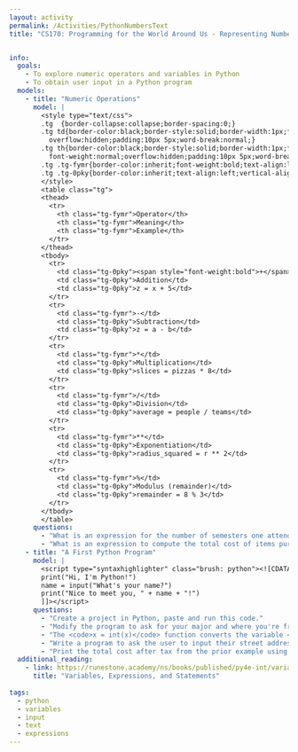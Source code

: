 ```yaml
---
layout: activity
permalink: /Activities/PythonNumbersText
title: "CS170: Programming for the World Around Us - Representing Numbers and Text with Python"


info:
  goals: 
    - To explore numeric operators and variables in Python
    - To obtain user input in a Python program
  models:
    - title: "Numeric Operations"
      model: |
        <style type="text/css">
        .tg  {border-collapse:collapse;border-spacing:0;}
        .tg td{border-color:black;border-style:solid;border-width:1px;font-family:Arial, sans-serif;font-size:14px;
          overflow:hidden;padding:10px 5px;word-break:normal;}
        .tg th{border-color:black;border-style:solid;border-width:1px;font-family:Arial, sans-serif;font-size:14px;
          font-weight:normal;overflow:hidden;padding:10px 5px;word-break:normal;}
        .tg .tg-fymr{border-color:inherit;font-weight:bold;text-align:left;vertical-align:top}
        .tg .tg-0pky{border-color:inherit;text-align:left;vertical-align:top}
        </style>
        <table class="tg">
        <thead>
          <tr>
            <th class="tg-fymr">Operator</th>
            <th class="tg-fymr">Meaning</th>
            <th class="tg-fymr">Example</th>
          </tr>
        </thead>
        <tbody>
          <tr>
            <td class="tg-0pky"><span style="font-weight:bold">+</span></td>
            <td class="tg-0pky">Addition</td>
            <td class="tg-0pky">z = x + 5</td>
          </tr>
          <tr>
            <td class="tg-fymr">-</td>
            <td class="tg-0pky">Subtraction</td>
            <td class="tg-0pky">z = a - b</td>
          </tr>
          <tr>
            <td class="tg-fymr">*</td>
            <td class="tg-0pky">Multiplication</td>
            <td class="tg-0pky">slices = pizzas * 8</td>
          </tr>
          <tr>
            <td class="tg-fymr">/</td>
            <td class="tg-0pky">Division</td>
            <td class="tg-0pky">average = people / teams</td>
          </tr>
          <tr>
            <td class="tg-fymr">**</td>
            <td class="tg-0pky">Exponentiation</td>
            <td class="tg-0pky">radius_squared = r ** 2</td>
          </tr>
          <tr>
            <td class="tg-fymr">%</td>
            <td class="tg-0pky">Modulus (remainder)</td>
            <td class="tg-0pky">remainder = 8 % 3</td>
          </tr>
        </tbody>
        </table>
      questions: 
        - "What is an expression for the number of semesters one attends class, assuming a 4-year college degree program?"  
        - "What is an expression to compute the total cost of items purchased at a store with 6 percent state sales tax?"
    - title: "A First Python Program"
      model: |
        <script type="syntaxhighlighter" class="brush: python"><![CDATA[
        print("Hi, I'm Python!")
        name = input("What's your name?")
        print("Nice to meet you, " + name + "!")
        ]]></script>  
      questions: 
        - "Create a project in Python, paste and run this code."
        - "Modify the program to ask for your major and where you're from, and print that." 
        - "The <code>x = int(x)</code> function converts the variable <code>x</code> from text to a whole number.  Ask for the year you'll graduate, convert it to a number, and subtract the current year from it.  Print that value to show how many years it will be until you graduate."
        - "Write a program to ask the user to input their street address, city, state, and zip code, and print out their address like one would on an mailing envelope."
        - "Print the total cost after tax from the prior example using this print statement: <code>print(&quot;${0:,.2f}&quot;.format(totalcost))</code>.  What do you think <code>{0:,.2f}</code> means?  As a hint, try purchasing over $1000 worth of items in your formula!"
  additional_reading:
    - link: https://runestone.academy/ns/books/published/py4e-int/variables/toctree.html
      title: "Variables, Expressions, and Statements"
      
tags:
  - python
  - variables
  - input
  - text
  - expressions
---
```


